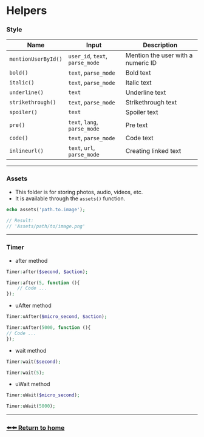# Helpers

### Style
| Name                | Input                           | Description                        |
|---------------------|---------------------------------|------------------------------------|
| `mentionUserById()` | `user_id`, `text`, `parse_mode` | Mention the user with a numeric ID |
| `bold()`            | `text`, `parse_mode`            | Bold text                          |
| `italic()`          | `text`, `parse_mode`            | Italic text                        |
| `underline()`       | `text`                          | Underline text                     |
| `strikethrough()`   | `text`, `parse_mode`            | Strikethrough text                 |
| `spoiler()`         | `text`                          | Spoiler text                       |
| `pre()`             | `text`, `lang`, `parse_mode`    | Pre text                           |
| `code()`            | `text`, `parse_mode`            | Code text                          |
| `inlineurl()`       | `text`, `url`, `parse_mode`     | Creating linked text               |

---

### Assets

* This folder is for storing photos, audio, videos, etc.
* It is available through the `assets()` function.

```php
echo assets('path.to.image');

// Result:
// 'Assets/path/to/image.png'
```
---

### Timer

* after method
```php
Timer:after($second, $action);

Timer:after(5, function (){
    // Code ...
});
```
* uAfter method
```php
Timer:uAfter($micro_second, $action);

Timer:uAfter(5000, function (){
// Code ...
});
```
* wait method
```php
Timer:wait($second);

Timer:wait(5);
```
* uWait method
```php
Timer:uWait($micro_second);

Timer:uWait(5000);
```
---
### [⬅️⬅️ Return to home](https://github.com/laraXgram/Document/blob/v1.10/readme.md)